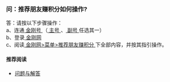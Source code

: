 ### 问：推荐朋友赚积分如何操作?

答：请按以下步骤操作：<br>
a、连通[ 金刚号 ](https://a2zitpro.github.io/web/金刚号)（[ 主号 ](https://a2zitpro.github.io/web/主号)、[ 副号 ](https://a2zitpro.github.io/web/主号)任选其一）<br>
b、登录[ 金刚网 ](https://a2zitpro.github.io/web/金刚中文网)<br>
c、阅读[ 金刚网>菜单>推荐朋友赚积分 ](https://www.atozitpro.net/zh/my-account/refer-friend/)下全部内容，并按其指引操作。<br>

#### 推荐阅读
- [ 问题与解答 ](https://a2zitpro.github.io/web/问题与解答)

